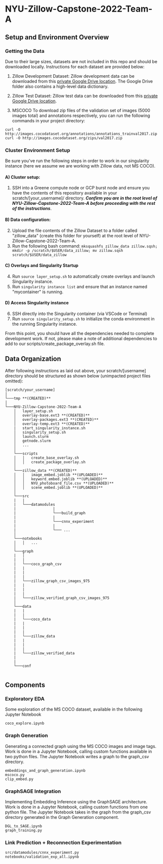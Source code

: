 # NYU-Zillow-Capstone-2022-Team-A

## Setup and Environment Overview 

### Getting the Data 
Due to their large sizes, datasets are not included in this repo and should be downloaded locally. Instructions for each dataset are provided below:

1. Zillow Development Dataset:
Zillow development data can be downloaded from this [private Google Drive location](https://drive.google.com/drive/u/0/folders/1lRgFdKi_74Q3a3qLudOrpc6Nd60vGcCZ). The Google Drive folder also contains a high-level data dictionary.

2. Zillow Test Dataset:
Zillow test data can be downloaded from this [private Google Drive location](https://drive.google.com/drive/u/0/folders/17qjTIMBwEmwWSAXvXUAIwLj0C8CfU_zf).

3. MSCOCO
To download zip files of the validation set of images (5000 images total) and annotations respectively, you can run the following commands in your project directory:

```
curl -O http://images.cocodataset.org/annotations/annotations_trainval2017.zip
curl -O http://images.cocodataset.org/zips/val2017.zip
```

### Cluster Environment Setup 
Be sure you've run the following steps in order to work in our singularity instance (here we assume we are working with Zillow data, not MS COCO).

#### A) Cluster setup:
1. SSH into a Greene compute node or GCP burst node and ensure you have the contents of this repository available in your scratch/[your_username]/ directory. ***Confirm you are in the root level of NYU-Zillow-Capstone-2022-Team-A before proceeding with the rest of the instructions***.

#### B) Data configuration:
2. Upload the file contents of the Zillow Dataset to a folder called "zillow_data" (create this folder for yourself) at the root level of NYU-Zillow-Capstone-2022-Team-A.
3. Run the following bash command: `mksquashfs zillow_data zillow.sqsh; mkdir -p /scratch/$USER/data_zillow; mv zillow.sqsh scratch/$USER/data_zillow`

#### C) Overlays and Singularity Startup
4. Run `source layer_setup.sh` to automatically create overlays and launch Singularity instance.
5. Run `singularity instance list` and ensure that an instance named "mycontainer" is running.

#### D) Access Singularity instance
6. SSH directly into the Singularity container (via VSCode or Terminal)
7. Run `source singularity_setup.sh` to initialize the conda environment in the running Singularity instance.

From this point, you should have all the dependencies needed to complete development work. If not, please make a note of additional dependencies to add to our scripts/create_package_overlay.sh file.

## Data Organization 
After following instructions as laid out above, your scratch/[username] directory should be structured as shown below (unimpacted project files omitted):

```
[scratch/your_username]
│
└───tmp **(CREATED)**
│
└───NYU-Zillow-Capstone-2022-Team-A
    │   layer_setup.sh
    │   overlay-base.ext3 **(CREATED)**
    │   overlay-packages.ext3 **(CREATED)**
    │   overlay-temp.ext3 **(CREATED)**
    |   start_singularity_instance.sh
    │   singularity_setup.sh
    │   launch.slurm
    │   getnode.slurm
    │   ...
    │
    └───scripts
    │   │   create_base_overlay.sh
    │   │   create_package_overlay.sh
    │       
    └───zillow_data **(CREATED)**
    │   │   image_embed.joblib **(UPLOADED)**
    │   │   keyword_embed.joblib **(UPLOADED)**
    │   │   NYU_photoboard_file.csv **(UPLOADED)**
    │   │   scene_embed.joblib **(UPLOADED)**
    │   
    └───src
    |   |
    |   └───datamodules
    |                 |
    |                 └───build_graph
    |                 |
    |                 └───cnnx_experiment
    |                 |
    |                 └─── ...
    │   
    └───notebooks
    │   │   ...  
    │   
    └───graph
    |   │           
    |   |
    |   └───coco_graph_csv
    |   |
    |   |
    |   |
    |   └───zillow_graph_csv_images_975
    |   |
    |   |
    |   |
    |   └───zillow_verified_graph_csv_images_975
    │
    └───data
    |   |
    |   |
    |   └───coco_data
    |   |
    |   |
    |   |
    |   └───zillow_data
    |   |
    |   |
    |   |
    |   └───zillow_verified_data   
    |
    |
    └───conf
    
```
## Components 

### Exploratory EDA 
Some exploration of the MS COCO dataset, available in the following Jupyter Notebook 
```
coco_explore.ipynb
```

### Graph Generation 
Generating a connected graph using the MS COCO images and image tags. Work is done in a Jupyter Notebook, calling custom functions available in two python files. The Jupyter Notebook writes a graph to the graph_csv directory. 
```
embeddings_and_graph_generation.ipynb
mscoco.py
clip_embed.py
```

### GraphSAGE Integration 
Implementing Embedding Inference using the GraphSAGE architecture. Work is done in a Jupyter Notebook, calling custom functions from one python file. The Jupyter Notebook takes in the graph from the graph_csv directory generated in the Graph Generation component. 
```
DGL_to_SAGE.ipynb
graph_training.py
```

### Link Prediction + Reconnection Experimentation 

```
src/datamodules/cnnx_experiment.py
notebooks/validation_exp_all.ipynb
```
